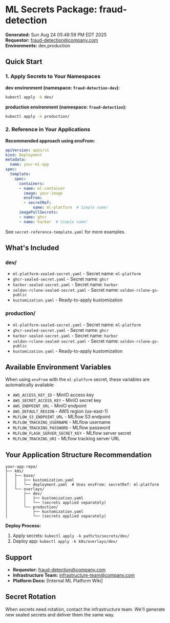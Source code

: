 # ML Secrets Package: fraud-detection

**Generated:** Sun Aug 24 05:48:59 PM EDT 2025  
**Requestor:** fraud-detection@company.com  
**Environments:** dev,production

## Quick Start

### 1. Apply Secrets to Your Namespaces

**dev environment (namespace: `fraud-detection-dev`):**
```bash
kubectl apply -k dev/
```

**production environment (namespace: `fraud-detection`):**
```bash
kubectl apply -k production/
```

### 2. Reference in Your Applications

**Recommended approach using envFrom:**
```yaml
apiVersion: apps/v1
kind: Deployment
metadata:
  name: your-ml-app
spec:
  template:
    spec:
      containers:
      - name: ml-container
        image: your-image
        envFrom:
        - secretRef:
            name: ml-platform  # Simple name!
      imagePullSecrets:
      - name: ghcr
      - name: harbor  # Simple name!
```

See `secret-reference-template.yaml` for more examples.

## What's Included

### dev/ 
- `ml-platform-sealed-secret.yaml` - Secret name: `ml-platform`
- `ghcr-sealed-secret.yaml` - Secret name: `ghcr`
- `harbor-sealed-secret.yaml` - Secret name: `harbor`
- `seldon-rclone-sealed-secret.yaml` - Secret name: `seldon-rclone-gs-public`
- `kustomization.yaml` - Ready-to-apply kustomization

### production/ 
- `ml-platform-sealed-secret.yaml` - Secret name: `ml-platform`
- `ghcr-sealed-secret.yaml` - Secret name: `ghcr`
- `harbor-sealed-secret.yaml` - Secret name: `harbor`
- `seldon-rclone-sealed-secret.yaml` - Secret name: `seldon-rclone-gs-public`
- `kustomization.yaml` - Ready-to-apply kustomization

## Available Environment Variables

When using `envFrom` with the `ml-platform` secret, these variables are automatically available:

- `AWS_ACCESS_KEY_ID` - MinIO access key
- `AWS_SECRET_ACCESS_KEY` - MinIO secret key  
- `AWS_ENDPOINT_URL` - MinIO endpoint
- `AWS_DEFAULT_REGION` - AWS region (us-east-1)
- `MLFLOW_S3_ENDPOINT_URL` - MLflow S3 endpoint
- `MLFLOW_TRACKING_USERNAME` - MLflow username
- `MLFLOW_TRACKING_PASSWORD` - MLflow password
- `MLFLOW_FLASK_SERVER_SECRET_KEY` - MLflow server secret
- `MLFLOW_TRACKING_URI` - MLflow tracking server URL

## Your Application Structure Recommendation

```
your-app-repo/
├── k8s/
│   ├── base/
│   │   ├── kustomization.yaml
│   │   └── deployment.yaml  # Uses envFrom: secretRef: ml-platform
│   └── overlays/
│       ├── dev/
│       │   ├── kustomization.yaml
│       │   └── (secrets applied separately)
│       └── production/
│           ├── kustomization.yaml
│           └── (secrets applied separately)
```

**Deploy Process:**
1. Apply secrets: `kubectl apply -k path/to/secrets/dev/`
2. Deploy app: `kubectl apply -k k8s/overlays/dev/`

## Support

- **Requestor:** fraud-detection@company.com
- **Infrastructure Team:** infrastructure-team@company.com
- **Platform Docs:** [Internal ML Platform Wiki]

## Secret Rotation

When secrets need rotation, contact the infrastructure team. We'll generate new sealed secrets and deliver them the same way.
